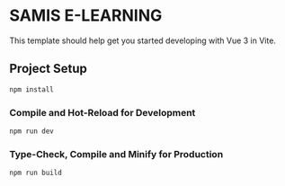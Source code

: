 # SAMIS E-LEARNING

This template should help get you started developing with Vue 3 in Vite.



## Project Setup

```sh
npm install
```

### Compile and Hot-Reload for Development

```sh
npm run dev
```

### Type-Check, Compile and Minify for Production

```sh
npm run build
```
